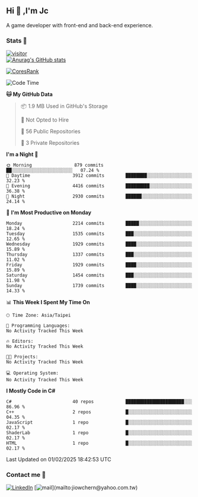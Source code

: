 ## Hi 👋 ,I'm Jc  

A game developer with front-end and back-end experience.  

### Stats  📝
[![visitor](https://visitor-badge.glitch.me/badge?page_id=jiowchern.jiowchern&style=flat-square&color=0088cc)](https://visitor-badge.glitch.me/badge?page_id=jiowchern.jiowchern&style=flat-square&color=0088cc)  
[![Anurag's GitHub stats](https://github-readme-stats.vercel.app/api?username=jiowchern&count_private=true&&show_icons=true)](https://github.com/anuraghazra/github-readme-stats)  
<!-- [![trophy](https://github-profile-trophy.vercel.app/?username=jiowchern)](https://github.com/ryo-ma/github-profile-trophy)   -->
[![CoresRank](https://cr-ss-service.azurewebsites.net/api/ScreenShot?widget=summary&username=jiowchern)](https://cr-ss-service.azurewebsites.net/api/ScreenShot?widget=summary&username=jiowchern)


<!--START_SECTION:waka-->
![Code Time](http://img.shields.io/badge/Code%20Time-1%2C343%20hrs%2035%20mins-blue)

**🐱 My GitHub Data** 

> 📦 1.9 MB Used in GitHub's Storage 
 > 
> 🚫 Not Opted to Hire
 > 
> 📜 56 Public Repositories 
 > 
> 🔑 3 Private Repositories 
 > 
**I'm a Night 🦉** 

```text
🌞 Morning                879 commits         ██░░░░░░░░░░░░░░░░░░░░░░░   07.24 % 
🌆 Daytime                3912 commits        ████████░░░░░░░░░░░░░░░░░   32.23 % 
🌃 Evening                4416 commits        █████████░░░░░░░░░░░░░░░░   36.38 % 
🌙 Night                  2930 commits        ██████░░░░░░░░░░░░░░░░░░░   24.14 % 
```
📅 **I'm Most Productive on Monday** 

```text
Monday                   2214 commits        █████░░░░░░░░░░░░░░░░░░░░   18.24 % 
Tuesday                  1535 commits        ███░░░░░░░░░░░░░░░░░░░░░░   12.65 % 
Wednesday                1929 commits        ████░░░░░░░░░░░░░░░░░░░░░   15.89 % 
Thursday                 1337 commits        ███░░░░░░░░░░░░░░░░░░░░░░   11.02 % 
Friday                   1929 commits        ████░░░░░░░░░░░░░░░░░░░░░   15.89 % 
Saturday                 1454 commits        ███░░░░░░░░░░░░░░░░░░░░░░   11.98 % 
Sunday                   1739 commits        ████░░░░░░░░░░░░░░░░░░░░░   14.33 % 
```


📊 **This Week I Spent My Time On** 

```text
🕑︎ Time Zone: Asia/Taipei

💬 Programming Languages: 
No Activity Tracked This Week

🔥 Editors: 
No Activity Tracked This Week

🐱‍💻 Projects: 
No Activity Tracked This Week

💻 Operating System: 
No Activity Tracked This Week
```

**I Mostly Code in C#** 

```text
C#                       40 repos            ██████████████████████░░░   86.96 % 
C++                      2 repos             █░░░░░░░░░░░░░░░░░░░░░░░░   04.35 % 
JavaScript               1 repo              █░░░░░░░░░░░░░░░░░░░░░░░░   02.17 % 
ShaderLab                1 repo              █░░░░░░░░░░░░░░░░░░░░░░░░   02.17 % 
HTML                     1 repo              █░░░░░░░░░░░░░░░░░░░░░░░░   02.17 % 
```




 Last Updated on 01/02/2025 18:42:53 UTC
<!--END_SECTION:waka-->



### Contact me 💬
[![LinkedIn](https://img.shields.io/badge/-JiowchernChen-0077B5?style==flat-square&logo=LinkedIn&logoColor=white)](https://www.linkedin.com/in/jiowchern-chen-4aaa90b7/) [![mail](https://img.shields.io/badge/-jiowchern%40yahoo.com.tw-blueviolet?style=flat-square&logo=yahoo!)](mailto:jiowchern@yahoo.com.tw)    

<!-- [![Linkedin Badge](https://img.shields.io/badge/-LinkedIn-blue?style=flat-square&logo=Linkedin&logoColor=white&link=https://www.linkedin.com/in/jiowchern-chen-4aaa90b7/)](https://www.linkedin.com/in/jiowchern-chen-4aaa90b7/) -->


<!--
**jiowchern/jiowchern** is a ✨ _special_ ✨ repository because its `README.md` (this file) appears on your GitHub profile.

Here are some ideas to get you started:

- 🔭 I’m currently working on ...
- 🌱 I’m currently learning ...
- 👯 I’m looking to collaborate on ...
- 🤔 I’m looking for help with ...
- 💬 Ask me about ...
- 📫 How to reach me: ...
- 😄 Pronouns: ...
- ⚡ Fun fact: ...
-->
